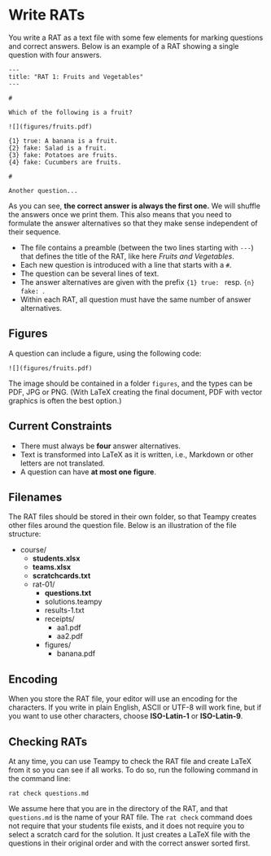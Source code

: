 ---
---

# Write RATs

You write a RAT as a text file with some few elements for marking questions and correct answers.
Below is an example of a RAT showing a single question with four answers.

    ---
    title: "RAT 1: Fruits and Vegetables"
    ---

    #

    Which of the following is a fruit?

    ![](figures/fruits.pdf)

    {1} true: A banana is a fruit.
    {2} fake: Salad is a fruit.
    {3} fake: Potatoes are fruits.
    {4} fake: Cucumbers are fruits.

    #

    Another question...

As you can see, **the correct answer is always the first one.**
We will shuffle the answers once we print them.
This also means that you need to formulate the answer alternatives so that they
make sense independent of their sequence.

* The file contains a preamble (between the two lines starting with `---`) that
defines the title of the RAT, like here *Fruits and Vegetables*.
* Each new question is introduced with a line that starts with a `#`.
* The question can be several lines of text.
* The answer alternatives are given with the prefix `{1} true: ` resp. `{n} fake: `.
* Within each RAT, all question must have the same number of answer alternatives.

## Figures

A question can include a figure, using the following code:

    ![](figures/fruits.pdf)

The image should be contained in a folder `figures`, and the types can be PDF, JPG or PNG.
(With LaTeX creating the final document, PDF with vector graphics is often the best option.)

## Current Constraints

* There must always be **four** answer alternatives.
* Text is transformed into LaTeX as it is written, i.e., Markdown or other letters are not translated.
* A question can have **at most one figure**.

## Filenames

The RAT files should be stored in their own folder, so that Teampy creates other files around the question file. Below is an illustration of the file structure:

- course/
    - **students.xlsx**
    - **teams.xlsx**
    - **scratchcards.txt**
    - rat-01/
        - **questions.txt**
        - solutions.teampy
        - results-1.txt
        - receipts/
            - aa1.pdf
            - aa2.pdf
        - figures/
            - banana.pdf

## Encoding

When you store the RAT file, your editor will use an encoding for the characters.
If you write in plain English, ASCII or UTF-8 will work fine, but if you want to use other characters,
choose **ISO-Latin-1** or **ISO-Latin-9**.

## Checking RATs

At any time, you can use Teampy to check the RAT file and create LaTeX from it so you can see if all works.
To do so, run the following command in the command line:

    rat check questions.md

We assume here that you are in the directory of the RAT, and that `questions.md` is the name of your RAT file.
The `rat check` command does not require that your students file exists, and it does not require you to select a scratch card for the solution.
It just creates a LaTeX file with the questions in their original order and with the correct answer sorted first.
